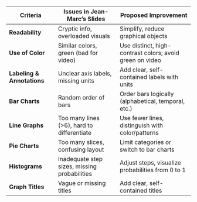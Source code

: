 | **Criteria**               | **Issues in Jean-Marc’s Slides**                    | **Proposed Improvement**                                        |
|----------------------------|----------------------------------------------------|-----------------------------------------------------------------|
| **Readability**             | Cryptic info, overloaded visuals                   | Simplify, reduce graphical objects                              |
| **Use of Color**            | Similar colors, green (bad for video)              | Use distinct, high-contrast colors; avoid green on video         |
| **Labeling & Annotations**  | Unclear axis labels, missing units                 | Add clear, self-contained labels with units                     |
| **Bar Charts**              | Random order of bars                               | Order bars logically (alphabetical, temporal, etc.)             |
| **Line Graphs**             | Too many lines (>6), hard to differentiate         | Use fewer lines, distinguish with color/patterns                |
| **Pie Charts**              | Too many slices, confusing layout                  | Limit categories or switch to bar charts                        |
| **Histograms**              | Inadequate step sizes, missing probabilities       | Adjust steps, visualize probabilities from 0 to 1               |
| **Graph Titles**            | Vague or missing titles                            | Add clear, self-contained titles                                |
